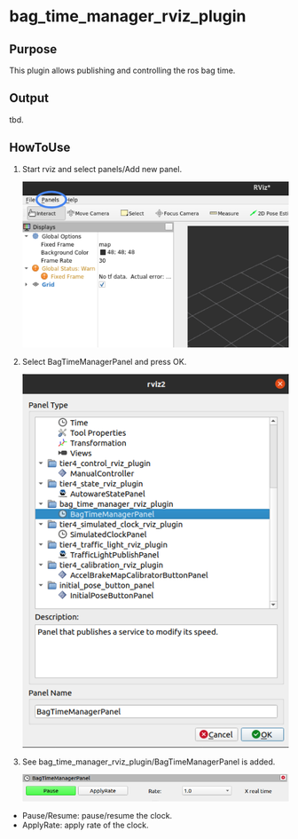 # bag_time_manager_rviz_plugin

## Purpose

This plugin allows publishing and controlling the ros bag time.

## Output

tbd.

## HowToUse

1. Start rviz and select panels/Add new panel.

   ![select_panel](./images/select_panels.png)

2. Select BagTimeManagerPanel and press OK.

   ![select_manager_plugin](./images/add_bag_time_manager_panel.png)

3. See bag_time_manager_rviz_plugin/BagTimeManagerPanel is added.

   ![manager_plugin](./images/bag_time_manager_panel.png)

- Pause/Resume: pause/resume the clock.
- ApplyRate: apply rate of the clock.
